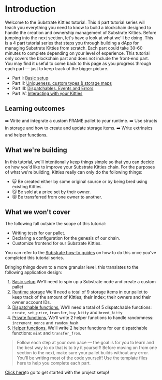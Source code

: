 # Introduction

Welcome to the Substrate Kitties tutorial. This 4 part tutorial series will teach you everything you need to know to build a blockchain designed to handle the creation and ownership management of Substrate Kitties. Before jumping into the next section, let's have a look at what we'll be doing.
This is a 4 part tutorial series that steps you through building a dApp for managing Substrate Kitties from scratch. Each part could take 30-60 minutes to complete depending on your level of experience. This tutorial only covers the blockchain part and does not include the front-end part.
You may find it useful to come back to this page as you progress through each part — just to keep track of the bigger picture.
- Part I: [Basic setup](basic-setup.md)
- Part II: [Uniqueness, custom types & storage maps](create-kitty.md)
- Part III: [Dispatchables, Events and Errors](dispatchable-events.md)
- Part IV: [Interacting with your Kitties](interact-with-kitty.md)

## Learning outcomes

➡️ Write and integrate a custom FRAME pallet to your runtime.
➡️ Use structs in storage and how to create and update storage items.
➡️ Write extrinsics and helper functions.

## What we're building

In this tutorial, we'll intentionally keep things simple so that you can decide on how you'd like to improve your Substrate Kitties chain. For the purposes of what we're building, Kitties really can only do the following things:

- 😺 Be created either by some original source or by being bred using existing Kitties.
- 😼 Be sold at a price set by their owner.
- 😿 Be transferred from one owner to another.

## What we won't cover
The following fall outside the scope of this tutorial:
- Writing tests for our pallet.
- Declaring a configuration for the genesis of our chain.
- Customize frontend for our Substrate Kitties.

You can refer to the [Substrate how-to guides](https://substrate.dev/substrate-how-to-guides/docs/intro/) on how to do this once you've completed this tutorial series.

Bringing things down to a more granular level, this translates to the following application design:

1. [Basic setup](basic-setup.md) We'll need to spin up a Substrate node and create a custom pallet
2. [Runtime storage](basic-setup.md) We'll need a total of 9 storage items in our pallet to keep track of the amount of Kitties; their index; their owners and their owner account IDs.
3. [Dispatchable functions.](dispatchable-events.md) We'll need a total of 5 dispatchable functions: `create`, `set_price`, `transfer`, `buy_kitty` and `breed_kitty`
4. [Private functions.](create-kitty.md) We'll write 2 helper functions to handle randomness: `increment_nonce` and `random_hash`
5. [Helper functions.](interact-with-kitty.md) We'll write 2 helper functions for our dispatchable functions: `mint` and `transfer_from`.

> Follow each step at your own pace — the goal is for you to learn and the best way to do that is to try it yourself! Before moving on from one section to the next, make sure your pallet builds without any error. You'll be writing most of the code yourself! Use the template files here to help you complete each part.

[Click here](basic-setup.md)to go to get started with the project setup!